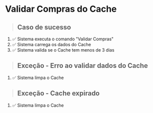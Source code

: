 # Validar Compras do Cache

> ## Caso de sucesso

1. ✅ Sistema executa o comando "Validar Compras"
2. ✅ Sistema carrega os dados do Cache
3. ✅ Sistema valida se o Cache tem menos de 3 dias

> ## Exceção - Erro ao validar dados do Cache

1. ✅ Sistema limpa o Cache

> ## Exceção - Cache expirado

1. ✅ Sistema limpa o Cache
